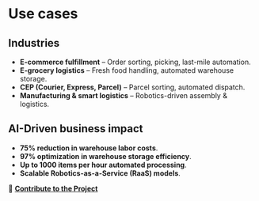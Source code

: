 # Use cases

## Industries
- **E-commerce fulfillment** – Order sorting, picking, last-mile automation.
- **E-grocery logistics** – Fresh food handling, automated warehouse storage.
- **CEP (Courier, Express, Parcel)** – Parcel sorting, automated dispatch.
- **Manufacturing & smart logistics** – Robotics-driven assembly & logistics.

## AI-Driven business impact
- **75% reduction in warehouse labor costs**.
- **97% optimization in warehouse storage efficiency**.
- **Up to 1000 items per hour automated processing**.
- **Scalable Robotics-as-a-Service (RaaS) models**.

📖 **[Contribute to the Project](../contributing)**
